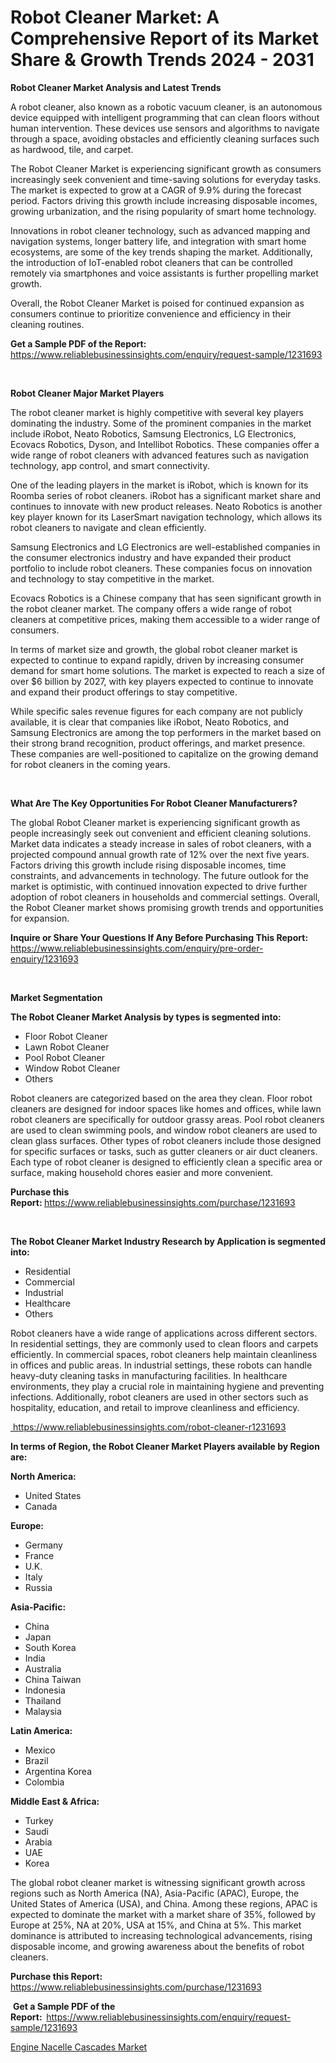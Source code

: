 <p><h1>Robot Cleaner Market: A Comprehensive Report of its Market Share & Growth Trends 2024 - 2031</h1></p><p><strong>Robot Cleaner Market Analysis and Latest Trends</strong></p>
<p><p>A robot cleaner, also known as a robotic vacuum cleaner, is an autonomous device equipped with intelligent programming that can clean floors without human intervention. These devices use sensors and algorithms to navigate through a space, avoiding obstacles and efficiently cleaning surfaces such as hardwood, tile, and carpet.</p><p>The Robot Cleaner Market is experiencing significant growth as consumers increasingly seek convenient and time-saving solutions for everyday tasks. The market is expected to grow at a CAGR of 9.9% during the forecast period. Factors driving this growth include increasing disposable incomes, growing urbanization, and the rising popularity of smart home technology.</p><p>Innovations in robot cleaner technology, such as advanced mapping and navigation systems, longer battery life, and integration with smart home ecosystems, are some of the key trends shaping the market. Additionally, the introduction of IoT-enabled robot cleaners that can be controlled remotely via smartphones and voice assistants is further propelling market growth.</p><p>Overall, the Robot Cleaner Market is poised for continued expansion as consumers continue to prioritize convenience and efficiency in their cleaning routines.</p></p>
<p><strong>Get a Sample PDF of the Report:&nbsp;</strong> <a href="https://www.reliablebusinessinsights.com/enquiry/request-sample/1231693">https://www.reliablebusinessinsights.com/enquiry/request-sample/1231693</a></p>
<p>&nbsp;</p>
<p><strong>Robot Cleaner Major Market Players</strong></p>
<p><p>The robot cleaner market is highly competitive with several key players dominating the industry. Some of the prominent companies in the market include iRobot, Neato Robotics, Samsung Electronics, LG Electronics, Ecovacs Robotics, Dyson, and Intellibot Robotics. These companies offer a wide range of robot cleaners with advanced features such as navigation technology, app control, and smart connectivity.</p><p>One of the leading players in the market is iRobot, which is known for its Roomba series of robot cleaners. iRobot has a significant market share and continues to innovate with new product releases. Neato Robotics is another key player known for its LaserSmart navigation technology, which allows its robot cleaners to navigate and clean efficiently.</p><p>Samsung Electronics and LG Electronics are well-established companies in the consumer electronics industry and have expanded their product portfolio to include robot cleaners. These companies focus on innovation and technology to stay competitive in the market.</p><p>Ecovacs Robotics is a Chinese company that has seen significant growth in the robot cleaner market. The company offers a wide range of robot cleaners at competitive prices, making them accessible to a wider range of consumers.</p><p>In terms of market size and growth, the global robot cleaner market is expected to continue to expand rapidly, driven by increasing consumer demand for smart home solutions. The market is expected to reach a size of over $6 billion by 2027, with key players expected to continue to innovate and expand their product offerings to stay competitive.</p><p>While specific sales revenue figures for each company are not publicly available, it is clear that companies like iRobot, Neato Robotics, and Samsung Electronics are among the top performers in the market based on their strong brand recognition, product offerings, and market presence. These companies are well-positioned to capitalize on the growing demand for robot cleaners in the coming years.</p></p>
<p>&nbsp;</p>
<p><strong>What Are The Key Opportunities For Robot Cleaner Manufacturers?</strong></p>
<p><p>The global Robot Cleaner market is experiencing significant growth as people increasingly seek out convenient and efficient cleaning solutions. Market data indicates a steady increase in sales of robot cleaners, with a projected compound annual growth rate of 12% over the next five years. Factors driving this growth include rising disposable incomes, time constraints, and advancements in technology. The future outlook for the market is optimistic, with continued innovation expected to drive further adoption of robot cleaners in households and commercial settings. Overall, the Robot Cleaner market shows promising growth trends and opportunities for expansion.</p></p>
<p><strong>Inquire or Share Your Questions If Any Before Purchasing This Report:</strong> <a href="https://www.reliablebusinessinsights.com/enquiry/pre-order-enquiry/1231693">https://www.reliablebusinessinsights.com/enquiry/pre-order-enquiry/1231693</a></p>
<p>&nbsp;</p>
<p><strong>Market Segmentation</strong></p>
<p><strong>The Robot Cleaner Market Analysis by types is segmented into:</strong></p>
<p><ul><li>Floor Robot Cleaner</li><li>Lawn Robot Cleaner</li><li>Pool Robot Cleaner</li><li>Window Robot Cleaner</li><li>Others</li></ul></p>
<p><p>Robot cleaners are categorized based on the area they clean. Floor robot cleaners are designed for indoor spaces like homes and offices, while lawn robot cleaners are specifically for outdoor grassy areas. Pool robot cleaners are used to clean swimming pools, and window robot cleaners are used to clean glass surfaces. Other types of robot cleaners include those designed for specific surfaces or tasks, such as gutter cleaners or air duct cleaners. Each type of robot cleaner is designed to efficiently clean a specific area or surface, making household chores easier and more convenient.</p></p>
<p><strong>Purchase this Report:&nbsp;</strong><a href="https://www.reliablebusinessinsights.com/purchase/1231693">https://www.reliablebusinessinsights.com/purchase/1231693</a></p>
<p>&nbsp;</p>
<p><strong>The Robot Cleaner Market Industry Research by Application is segmented into:</strong></p>
<p><ul><li>Residential</li><li>Commercial</li><li>Industrial</li><li>Healthcare</li><li>Others</li></ul></p>
<p><p>Robot cleaners have a wide range of applications across different sectors. In residential settings, they are commonly used to clean floors and carpets efficiently. In commercial spaces, robot cleaners help maintain cleanliness in offices and public areas. In industrial settings, these robots can handle heavy-duty cleaning tasks in manufacturing facilities. In healthcare environments, they play a crucial role in maintaining hygiene and preventing infections. Additionally, robot cleaners are used in other sectors such as hospitality, education, and retail to improve cleanliness and efficiency.</p></p>
<p><a href="https://www.reliablebusinessinsights.com/robot-cleaner-r1231693">&nbsp;https://www.reliablebusinessinsights.com/robot-cleaner-r1231693</a></p>
<p><strong>In terms of Region, the Robot Cleaner Market Players available by Region are:</strong></p>
<p>
    <p> <strong> North America: </strong>
        <ul>
            <li>United States</li>
            <li>Canada</li>
        </ul>
        </p> 
    <p> <strong> Europe: </strong>
        <ul>
            <li>Germany</li>
            <li>France</li>
            <li>U.K.</li>
            <li>Italy</li>
            <li>Russia</li>
        </ul>
        </p> 
    <p> <strong> Asia-Pacific: </strong>
        <ul>
            <li>China</li>
            <li>Japan</li>
            <li>South Korea</li>
            <li>India</li>
            <li>Australia</li>
            <li>China Taiwan</li>
            <li>Indonesia</li>
            <li>Thailand</li>
            <li>Malaysia</li>
        </ul>
        </p> 
    <p> <strong> Latin America: </strong>
        <ul>
            <li>Mexico</li>
            <li>Brazil</li>
            <li>Argentina Korea</li>
            <li>Colombia</li>
        </ul>
        </p> 
    <p> <strong> Middle East & Africa: </strong>
        <ul>
            <li>Turkey</li>
            <li>Saudi</li>
            <li>Arabia</li>
            <li>UAE</li>
            <li>Korea</li>
        </ul>
    </p>
    </p>
<p><p>The global robot cleaner market is witnessing significant growth across regions such as North America (NA), Asia-Pacific (APAC), Europe, the United States of America (USA), and China. Among these regions, APAC is expected to dominate the market with a market share of 35%, followed by Europe at 25%, NA at 20%, USA at 15%, and China at 5%. This market dominance is attributed to increasing technological advancements, rising disposable income, and growing awareness about the benefits of robot cleaners.</p></p>
<p><strong>Purchase this Report: </strong><a href="https://www.reliablebusinessinsights.com/purchase/1231693">https://www.reliablebusinessinsights.com/purchase/1231693</a></p>
<p>&nbsp;<strong>Get a Sample PDF of the Report:&nbsp;&nbsp;</strong><a href="https://www.reliablebusinessinsights.com/enquiry/request-sample/1231693">https://www.reliablebusinessinsights.com/enquiry/request-sample/1231693</a></p>
<p><strong></strong></p>
<p><p><a href="https://view.publitas.com/reportprime-1/analyzing-engine-nacelle-cascades-market-dynamics-and-growth-drivers-and-forecasted-for-period-from-2024-to-2031/">Engine Nacelle Cascades Market</a></p></p>
